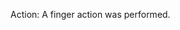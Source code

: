 Action: A finger action was performed.

<snippet id='touch-xml'/>
<snippet id='gest-touch'/>
<snippet id='gest-touch-ts'/>
